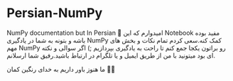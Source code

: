# Persian-NumPy
NumPy documentation but In Persian
💢 امیدوارم که این Notebook مفید بوده باشه و بتونه به شما در یادگیری NumPy کمک کنه.سعی کردم تمام نکات و بخش های مهم NumPy رو براتون یکجا جمع کنم تا راحت به یادگیری بپردازیم ;)
اگر سوالی و نکته ای بود میتونید با من از طریق ایمیل و یا تلگرام در ارتباط باشید.رفیق شما ارسلانم.

ما هنوز باور داریم به خدای رنگین کمان 💫🌈
